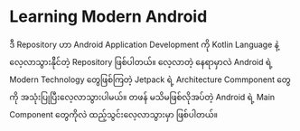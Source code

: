 # Learning Modern Android

ဒီ Repository ဟာ Android Application Development ကို Kotlin Language နဲ့ လေ့လာသွားနိိုင်တဲ့ Repository ဖြစ်ပါတယ်။ လေ့လာတဲ့ နေရာမှာလဲ Android ရဲ့ Modern Technology တွေဖြစ်ကြတဲ့ Jetpack ရဲ့ Architecture Commponent တွေကို အသုံးပြုပြီးလေ့လာသွားပါမယ်။ တဖန် မသိမဖြစ်လိုအပ်တဲ့ Android ရဲ့ Main Component တွေကိုလဲ ထည့်သွင်းလေ့လာသွားမှာ ဖြစ်ပါတယ်။

